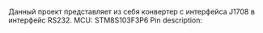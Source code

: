 Данный проект представляет из себя конвертер с интерфейса J1708 в интерфейс RS232. 
MCU: STM8S103F3P6
Pin description:
